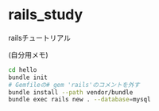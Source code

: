 # rails_study
railsチュートリアル

(自分用メモ)
```bash
cd hello
bundle init
# Gemfileの# gem 'rails'のコメントを外す
bundle install --path vendor/bundle
bundle exec rails new . --database=mysql
```
